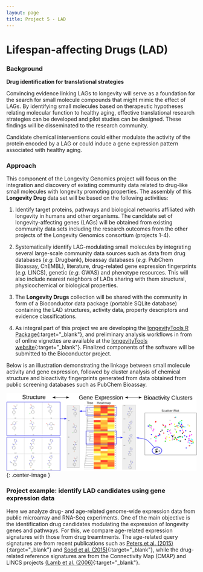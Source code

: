 ```yaml
---
layout: page
title: Project 5 - LAD
---
```


# Lifespan-affecting Drugs (LAD)

### Background

**Drug identification for translational strategies**

Convincing evidence linking LAGs to longevity will serve as a foundation for the search for small molecule compounds that might mimic the effect of LAGs. By identifying small molecules based on therapeutic hypotheses relating molecular function to healthy aging, effective translational research strategies can be developed and pilot studies can be designed. These findings will be disseminated to the research community.

Candidate chemical interventions could either modulate the activity of the protein encoded by a LAG or could induce a gene expression pattern associated with healthy aging. 

### Approach

This component of the Longevity Genomics project will focus on the integration and discovery of existing community data related to drug-like small molecules with longevity promoting properties. The assembly of this **Longevity Drug** data set will be based on the following activities:

1. Identify target proteins, pathways and biological networks affiliated with longevity in humans and other organisms. The candidate set of longevity-affecting genes (LAGs) will be obtained from existing community data sets including the research outcomes from the other projects of the Longevity Genomics consortium (projects 1-4).
2. Systematically identify LAG-modulating small molecules by integrating several large-scale community data sources such as data from drug databases (_e.g._ Drugbank), bioassay databases (_e.g._ PubChem Bioassay, ChEMBL), literature, drug-related gene expression fingerprints (_e.g._ LINCS), genetic (_e.g._ GWAS) and phenotype resources. This will also include nearest neighbors of LADs sharing with them structural, physicochemical or biological properties. 
3. The **Longevity Drugs** collection will be shared with the community in form of a Bioconductor data package (portable SQLite database) containing the LAD structures, activity data, property descriptors and evidence classifications.  

4. As integral part of this project we are developing the [longevityTools R Package](https://github.com/tgirke/longevityTools){:target="_blank"}, and preliminary analysis workflows in from of online vignettes are available at the [longevityTools website](http://girke.bioinformatics.ucr.edu/longevityTools/mydoc/home.html){:target="_blank"}. Finalized components of the software will be submitted to the Bioconductor project.

Below is an illustration demonstrating the linkage between small molecule activity and gene expression, followed by cluster analysis of chemical structure and bioactivity fingerprints generated from data obtained from public screening databases such as PubChem Bioassay. 

![Cluster Image](/public/images/cluster_image.svg){: .center-image }


### Project example: identify LAD candidates using gene expression data

Here we analyze drug- and age-related genome-wide expression data from public microarray and RNA-Seq experiments. One of the main objective is the identification drug candidates modulating the expression of longevity genes and pathways. For this, we compare age-related expression signatures with those from drug treamtments. The age-related query signatures are from recent publications such as [Peters et al. (2015)](http://www.ncbi.nlm.nih.gov/pubmed/26490707){:target="_blank"} and  [Sood et al. (2015)](http://www.ncbi.nlm.nih.gov/pubmed/26343147){:target="_blank"}, while the drug-related reference signatures are from the Connectivity Map (CMAP) and LINCS projects [(Lamb et al. (2006)](http://www.ncbi.nlm.nih.gov/pubmed/17008526){:target="_blank"}.







